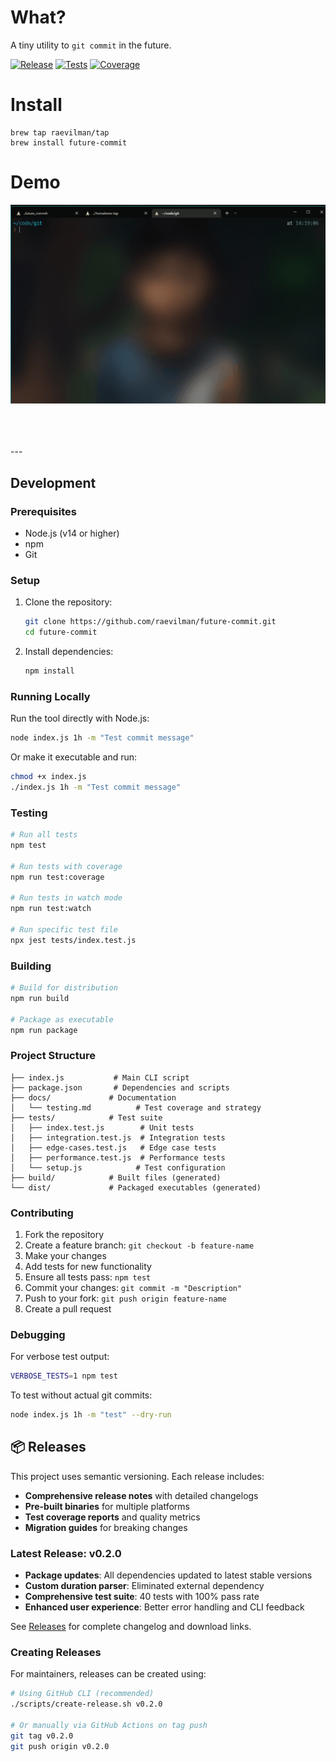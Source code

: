 # What?
A tiny utility to `git commit` in the future.  

[![Release](https://img.shields.io/github/v/release/raevilman/future-commit)](https://github.com/raevilman/future-commit/releases)
[![Tests](https://img.shields.io/badge/tests-40%20passing-green)](./docs/testing.md)
[![Coverage](https://img.shields.io/badge/coverage-52.3%25-yellow)](./docs/testing.md)


# Install


```
brew tap raevilman/tap
brew install future-commit
```

# Demo

![](./assets/demo.gif)

</br>
</br>
</br>
---

## Development

### Prerequisites
- Node.js (v14 or higher)
- npm
- Git

### Setup
1. Clone the repository:
   ```bash
   git clone https://github.com/raevilman/future-commit.git
   cd future-commit
   ```

2. Install dependencies:
   ```bash
   npm install
   ```

### Running Locally
Run the tool directly with Node.js:
```bash
node index.js 1h -m "Test commit message"
```

Or make it executable and run:
```bash
chmod +x index.js
./index.js 1h -m "Test commit message"
```

### Testing
```bash
# Run all tests
npm test

# Run tests with coverage
npm run test:coverage

# Run tests in watch mode
npm run test:watch

# Run specific test file
npx jest tests/index.test.js
```

### Building
```bash
# Build for distribution
npm run build

# Package as executable
npm run package
```

### Project Structure
```
├── index.js           # Main CLI script
├── package.json       # Dependencies and scripts
├── docs/             # Documentation
│   └── testing.md          # Test coverage and strategy
├── tests/            # Test suite
│   ├── index.test.js        # Unit tests
│   ├── integration.test.js  # Integration tests
│   ├── edge-cases.test.js   # Edge case tests
│   ├── performance.test.js  # Performance tests
│   └── setup.js            # Test configuration
├── build/            # Built files (generated)
└── dist/             # Packaged executables (generated)
```

### Contributing
1. Fork the repository
2. Create a feature branch: `git checkout -b feature-name`
3. Make your changes
4. Add tests for new functionality
5. Ensure all tests pass: `npm test`
6. Commit your changes: `git commit -m "Description"`
7. Push to your fork: `git push origin feature-name`
8. Create a pull request

### Debugging
For verbose test output:
```bash
VERBOSE_TESTS=1 npm test
```

To test without actual git commits:
```bash
node index.js 1h -m "test" --dry-run
```

## 📦 Releases

This project uses semantic versioning. Each release includes:
- **Comprehensive release notes** with detailed changelogs
- **Pre-built binaries** for multiple platforms
- **Test coverage reports** and quality metrics
- **Migration guides** for breaking changes

### Latest Release: v0.2.0
- **Package updates**: All dependencies updated to latest stable versions
- **Custom duration parser**: Eliminated external dependency
- **Comprehensive test suite**: 40 tests with 100% pass rate
- **Enhanced user experience**: Better error handling and CLI feedback

See [Releases](https://github.com/raevilman/future-commit/releases) for complete changelog and download links.

### Creating Releases
For maintainers, releases can be created using:
```bash
# Using GitHub CLI (recommended)
./scripts/create-release.sh v0.2.0

# Or manually via GitHub Actions on tag push
git tag v0.2.0
git push origin v0.2.0
```